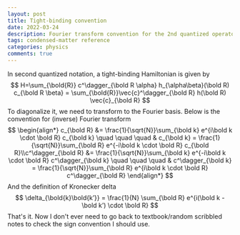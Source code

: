 ```yaml
---
layout: post
title: Tight-binding convention
date: 2022-03-24
description: Fourier transform convention for the 2nd quantized operators
tags: condensed-matter reference
categories: physics
comments: true
---
```






In second quantized notation, a tight-binding Hamiltonian is given by 
$$
H=\sum_{\bold{R}} c^\dagger_{\bold R \alpha} h_{\alpha\beta}(\bold R) c_{\bold R \beta} = \sum_{\bold{R}}\vec{c}^\dagger_{\bold R} h(\bold R) \vec{c}_{\bold R}
$$
To diagonalize it, we need to transform to the Fourier basis. Below is the convention for (inverse) Fourier transform
$$
\begin{align*} c_{\bold R} &= \frac{1}{\sqrt{N}}\sum_{\bold k} e^{i\bold k \cdot \bold R} c_{\bold k} \quad \quad \quad & c_{\bold k} = \frac{1}{\sqrt{N}}\sum_{\bold R} e^{-i\bold k \cdot \bold R} c_{\bold R}\\c^\dagger_{\bold R} &= \frac{1}{\sqrt{N}}\sum_{\bold k} e^{-i\bold k \cdot \bold R} c^\dagger_{\bold k} \quad \quad \quad & c^\dagger_{\bold k} = \frac{1}{\sqrt{N}}\sum_{\bold R} e^{i\bold k \cdot \bold R} c^\dagger_{\bold R} \end{align*}
$$
And the definition of Kronecker delta 
$$
\delta_{\bold{k}\bold{k’}} = \frac{1}{N} \sum_{\bold R} e^{i(\bold k - \bold k’) \cdot \bold R}
$$
That's it. Now I don't ever need to go back to textbook/random scribbled notes to check the sign convention I should use.

